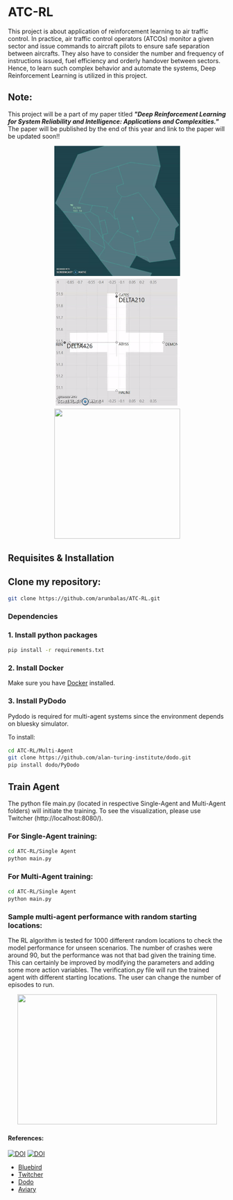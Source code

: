 # ATC-RL
This project is about application of reinforcement learning to air traffic control. In practice, air traffic control operators (ATCOs) monitor a given sector and issue commands to aircraft pilots to ensure safe separation between aircrafts. They also have to consider the number and frequency of instructions issued, fuel efficiency and orderly handover between sectors. Hence, to learn such complex behavior and automate the systems, Deep Reinforcement Learning is utilized in this project. 

## Note: 
This project will be a part of my paper titled ***"Deep Reinforcement Learning for System Reliability and Intelligence: Applications and Complexities."*** The paper will be published by the end of this year and link to the paper will be updated soon!!



<p align="center">
  <img width="290" height="300" src="https://github.com/arunbalas/ATC-RL/blob/develop/Images/Final%20single.gif">
  <img width="290" height="300" src="https://github.com/arunbalas/ATC-RL/blob/develop/Images/Final%20Gif1.gif">
  <img width="290" height="300" src="https://github.com/arunbalas/ATC-RL/blob/develop/Images/Final%20Gif.gif">
</p>


## Requisites & Installation

## Clone my repository:

```bash
git clone https://github.com/arunbalas/ATC-RL.git
```


### Dependencies

### 1. Install python packages

```bash
pip install -r requirements.txt
```

### 2. Install Docker
Make sure you have [Docker](https://www.docker.com/get-started) installed.



### 3. Install PyDodo

Pydodo is required for multi-agent systems since the environment depends on bluesky simulator.

To install:

```bash
cd ATC-RL/Multi-Agent
git clone https://github.com/alan-turing-institute/dodo.git
pip install dodo/PyDodo
```

## Train Agent
The python file main.py (located in respective Single-Agent and Multi-Agent folders) will initiate the training. To see the visualization, please use Twitcher (http://localhost:8080/). 

### For Single-Agent training:
```bash
cd ATC-RL/Single Agent
python main.py
```
### For Multi-Agent training:
```bash
cd ATC-RL/Single Agent
python main.py
```

### Sample multi-agent performance with random starting locations:
The RL algorithm is tested for 1000 different random locations to check the model performance for unseen scenarios. The number of crashes were around 90, but the performance was not that bad given the training time. This can certainly be improved by modifying the parameters and adding some more action variables. The verification.py file will run the trained agent with different starting locations. The user can change the number of episodes to run.

<!--- ![sample_gif](https://github.com/arunbalas/ATC-RL/blob/develop/Final%20Gif.gif) -->

<p align="center">
  <img width="460" height="300" src="https://github.com/arunbalas/ATC-RL/blob/develop/Images/Final%20Gif.gif">
</p>


#### References:
[![DOI](https://zenodo.org/badge/148370950.svg)](https://zenodo.org/badge/latestdoi/148370950)
[![DOI](https://travis-ci.com/alan-turing-institute/simurgh.svg?branch=master)](https://travis-ci.com/alan-turing-institute/simurgh)
- [Bluebird](https://github.com/alan-turing-institute/bluebird)
- [Twitcher](https://github.com/alan-turing-institutetwitcher)
- [Dodo](https://github.com/alan-turing-institute/dodo)
- [Aviary](https://github.com/alan-turing-institute/aviary)

